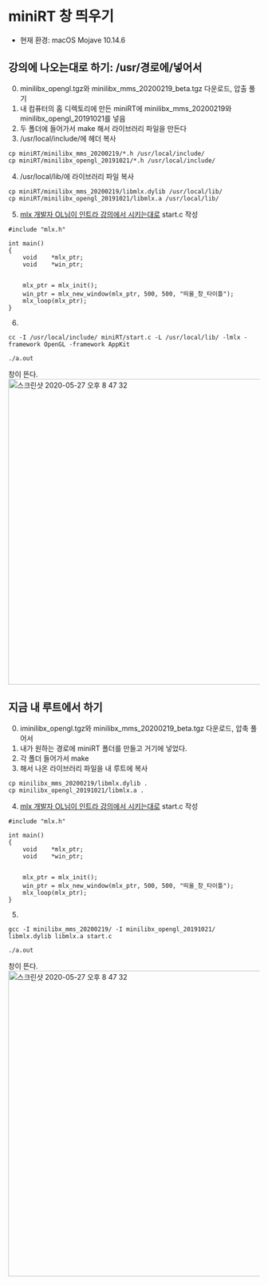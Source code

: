 # miniRT 창 띄우기

* 현재 환경: macOS Mojave 10.14.6


## 강의에 나오는대로 하기: /usr/경로에/넣어서

0. minilibx_opengl.tgz와  minilibx_mms_20200219_beta.tgz 다운로드, 압출 풀기
1. 내 컴퓨터의 홈 디렉토리에 만든 miniRT에 minilibx_mms_20200219와 minilibx_opengl_20191021를 넣음
2. 두 폴더에 들어가서 make 해서 라이브러리 파일을 만든다
3. /usr/local/include/에 헤더 복사
~~~
cp miniRT/minilibx_mms_20200219/*.h /usr/local/include/ 
cp miniRT/minilibx_opengl_20191021/*.h /usr/local/include/ 
~~~
4. /usr/local/lib/에 라이브러리 파일 복사
~~~
cp miniRT/minilibx_mms_20200219/libmlx.dylib /usr/local/lib/
cp miniRT/minilibx_opengl_20191021/libmlx.a /usr/local/lib/ 
~~~
5. [mlx 개발자 OL님이 인트라 강의에서 시키는대로](https://elearning.intra.42.fr/notions/minilibx/subnotions/mlx-introduction/videos/introduction-to-minilibx) start.c 작성
~~~
#include "mlx.h"

int	main()
{
	void	*mlx_ptr;
	void	*win_ptr;


	mlx_ptr = mlx_init();
	win_ptr = mlx_new_window(mlx_ptr, 500, 500, "띄울_창_타이틀");
	mlx_loop(mlx_ptr);
}
~~~
6. 
~~~
cc -I /usr/local/include/ miniRT/start.c -L /usr/local/lib/ -lmlx -framework OpenGL -framework AppKit

./a.out
~~~

창이 뜬다.<br>
<img width="612" alt="스크린샷 2020-05-27 오후 8 47 32" src="https://user-images.githubusercontent.com/53321189/83015376-5498f580-a05b-11ea-9cfa-86d9b3c732bb.png">







## 지금 내 루트에서 하기

0. iminilibx_opengl.tgz와  minilibx_mms_20200219_beta.tgz 다운로드, 압축 풀어서
1. 내가 원하는 경로에 miniRT 폴더를 만들고 거기에 넣었다.
2. 각 폴더 들어가서 make
3. 해서 나온 라이브러리 파일을 내 루트에 복사
~~~
cp minilibx_mms_20200219/libmlx.dylib .
cp minilibx_opengl_20191021/libmlx.a .
~~~
4. [mlx 개발자 OL님이 인트라 강의에서 시키는대로](https://elearning.intra.42.fr/notions/minilibx/subnotions/mlx-introduction/videos/introduction-to-minilibx) start.c 작성
~~~
#include "mlx.h"

int	main()
{
	void	*mlx_ptr;
	void	*win_ptr;


	mlx_ptr = mlx_init();
	win_ptr = mlx_new_window(mlx_ptr, 500, 500, "띄울_창_타이틀");
	mlx_loop(mlx_ptr);
}
~~~
5. 
~~~
gcc -I minilibx_mms_20200219/ -I minilibx_opengl_20191021/ libmlx.dylib libmlx.a start.c

./a.out
~~~
창이 뜬다.<br>
<img width="612" alt="스크린샷 2020-05-27 오후 8 47 32" src="https://user-images.githubusercontent.com/53321189/83015376-5498f580-a05b-11ea-9cfa-86d9b3c732bb.png">

